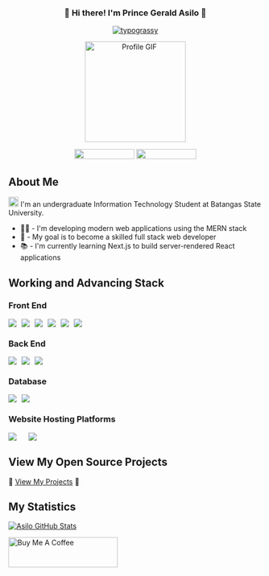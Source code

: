 <div align="center"><h3>🌟 Hi there! I'm Prince Gerald Asilo 🚀</h3></div> 
<div align="center">
    <a href="https://github.com/kawarimidoll/typograssy">
        <img alt="typograssy" src="https://typograssy.deno.dev/api?text=%20Welcome%20to%20my%20GitHub%20Profile!%20&frame=ffffff&speed=100&comment=">
    </a>
<p align="center">
    <img src="https://gifdb.com/images/high/genshin-gif-file-5777kb-yqvozsp5iuxkfz36.webp" alt="Profile GIF" width="200">
</p>
    <p>
        <img draggable="false" style="width:119px;height:20px;" src="https://komarev.com/ghpvc/?username=asiloprince&style=for-the-badge&color=1C8C8C">
        <a href="https://www.linkedin.com/in/prince-gerald-asilo-83280321b/">
            <img draggable="false" style="width:119px;height:20px;" src="https://img.shields.io/badge/LinkedIn-0077B5?style=for-the-badge&logo=linkedin&logoColor=white">
        </a>
    </p>
</div>

## About Me

<p> <img src="https://www.google.com/imgres?imgurl=https%3A%2F%2Fupload.wikimedia.org%2Fwikipedia%2Fen%2Fb%2Fbd%2FBatangas_State_Logo.png&tbnid=5D6kKar5YpeJeM&vet=12ahUKEwj74_CC5oyDAxUUa2wGHUjxDv4QMygDegQIARB0..i&imgrefurl=https%3A%2F%2Fen.wikipedia.org%2Fwiki%2FBatangas_State_University&docid=WM-pUgiYNHLMdM&w=326&h=306&q=bsu&ved=2ahUKEwj74_CC5oyDAxUUa2wGHUjxDv4QMygDegQIARB0" width="20px"/>  I'm an undergraduate Information Technology Student at Batangas State University.</p>

- 👨‍💻 - I'm developing modern web applications using the MERN stack 
- 🚀 - My goal is to become a skilled full stack web developer
- 📚 - I'm currently learning Next.js to build server-rendered React applications

## Working and Advancing Stack

<h3>Front End</h3>
<div style="display: flex; gap: 10px;">
    <img src="https://img.shields.io/badge/NEXT.JS-333333?style=for-the-badge&logo=next.js&logoColor=white">
    <img src="https://img.shields.io/badge/HTML5-E34C26?style=for-the-badge&logo=html5&logoColor=white">
    <img src="https://img.shields.io/badge/REACT%20JS-lightblue?style=for-the-badge&logo=react&logoColor=black">
    <img src="https://img.shields.io/badge/CSS3-264de4?style=for-the-badge&logo=css3&logoColor=white">
     <img src="https://img.shields.io/badge/Tailwind%20CSS-38B2AC?style=for-the-badge&logo=tailwind-css&logoColor=white">
    <img src="https://img.shields.io/badge/Javascript-f0db4f?style=for-the-badge&logo=Javascript&logoColor=black">

</div>

<h3>Back End</h3>
<div style="display: flex; gap: 10px;">
    <img src="https://img.shields.io/badge/Node.JS-3C873A?style=for-the-badge&logo=node.js&logoColor=white">
    <img src="https://img.shields.io/badge/Express-333333?style=for-the-badge&logo=express&logoColor=white">
    <img src="https://img.shields.io/badge/Django-092E20?style=for-the-badge&logo=django&logoColor=white">
</div>

<h3>Database</h3>
<div style="display: flex; gap: 10px;">
    <img src="https://img.shields.io/badge/MongoDB-3FA037?style=for-the-badge&logo=mongodb&logoColor=white">
    <img src="https://img.shields.io/badge/MYSQL-F29111?style=for-the-badge&logo=mysql&logoColor=white">
</div>


<h3>Website Hosting Platforms</h3>
<div style="display: flex; gap: 10px;">
<img src="https://img.shields.io/badge/UBUNTU VPS-red?style=for-the-badge&logo=ubuntu&logoColor=white"/>&nbsp;
<img src="https://img.shields.io/badge/NGINX-black?style=for-the-badge&logo=nginx"/>
</div>

## View My Open Source Projects

🎉 [View My Projects](https://github.com/asiloprince/) 🎉

## My Statistics

[![Asilo GitHub Stats](https://github-readme-stats.vercel.app/api?username=asiloprince&theme=tokyonight&count_private=true)](https://github.com/asiloprince/)

<a href="https://www.buymeacoffee.com/asiloprince" target="_blank"><img src="https://cdn.buymeacoffee.com/buttons/v2/default-red.png" alt="Buy Me A Coffee"  style="height: 60px !important;width: 217px !important;"></a>
